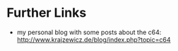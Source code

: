 Further Links
=============

* my personal blog with some posts about the c64: <http://www.krajzewicz.de/blog/index.php?topic=c64>
